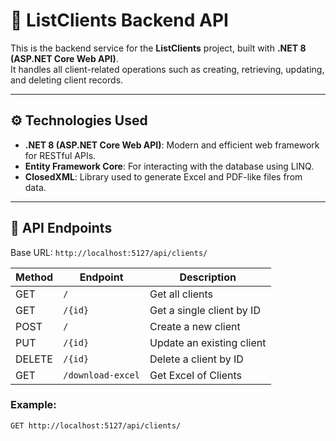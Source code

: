 # 🧠 ListClients Backend API

This is the backend service for the **ListClients** project, built with **.NET 8 (ASP.NET Core Web API)**.  
It handles all client-related operations such as creating, retrieving, updating, and deleting client records.

---

## ⚙️ Technologies Used

- **.NET 8 (ASP.NET Core Web API)**: Modern and efficient web framework for RESTful APIs.
- **Entity Framework Core**: For interacting with the database using LINQ.
- **ClosedXML**: Library used to generate Excel and PDF-like files from data.

---

## 🔌 API Endpoints

Base URL: `http://localhost:5127/api/clients/`

| Method | Endpoint                        | Description                   |
|--------|----------------------------------|-------------------------------|
| GET    | `/`                              | Get all clients               |
| GET    | `/{id}`                          | Get a single client by ID     |
| POST   | `/`                              | Create a new client           |
| PUT    | `/{id}`                          | Update an existing client     |
| DELETE | `/{id}`                          | Delete a client by ID         |
| GET    | `/download-excel`                | Get Excel of Clients          |

### Example:

```bash
GET http://localhost:5127/api/clients/
